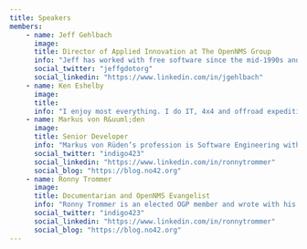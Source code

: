 ```yaml
---
title: Speakers
members:
    - name: Jeff Gehlbach
      image:
      title: Director of Applied Innovation at The OpenNMS Group
      info: "Jeff has worked with free software since the mid-1990s and has practiced the discipline of large-scale network management since 2000. His current role as Director of Applied Innovation at The OpenNMS Group lets him continue both these pursuits, and even affords him to write the occasional line or two of code."
      social_twitter: "jeffgdotorg"
      social_linkedin: "https://www.linkedin.com/in/jgehlbach"
    - name: Ken Eshelby
      image:
      title:
      info: "I enjoy most everything. I do IT, 4x4 and offroad expeditions, photography, food and nutrition, history of cultures and travel... nothing is out of bounds."
    - name: Markus von R&uuml;den
      image:
      title: Senior Developer
      info: "Markus von Rüden’s profession is Software Engineering with experience over 7 years in enterprise application development. He is giving a talk about scripting your own Topology provider using GraphML as graph markup language."
      social_twitter: "indigo423"
      social_linkedin: "https://www.linkedin.com/in/ronnytrommer"
      social_blog: "https://blog.no42.org"
    - name: Ronny Trommer
      image:
      title: Documentarian and OpenNMS Evangelist
      info: "Ronny Trommer is an elected OGP member and wrote with his two friends Alexander Finger and Klaus Thielking-Riechert the German book about OpenNMS. He mentored in Google Summer of Code 2011, 2012 and 2013 for the OpenNMS project."
      social_twitter: "indigo423"
      social_linkedin: "https://www.linkedin.com/in/ronnytrommer"
      social_blog: "https://blog.no42.org"
---
```

